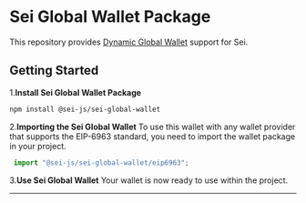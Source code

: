 # Sei Global Wallet Package

This repository provides [Dynamic Global Wallet](https://docs.dynamic.xyz/global-wallets/overview) support for Sei.

## Getting Started

1.**Install Sei Global Wallet Package**

```bash
npm install @sei-js/sei-global-wallet
```

2.**Importing the Sei Global Wallet**
To use this wallet with any wallet provider that supports the EIP-6963 standard, you need to import the wallet package in your project.
 
```javascript
 import "@sei-js/sei-global-wallet/eip6963";
 ```

3.**Use Sei Global Wallet**
   Your wallet is now ready to use within the project.

---

